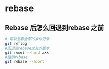 # rebase 



## Rebase 后怎么回退到rebase 之前

```bash
# 可以查看全部的操作记录
git reflog
#回退到rebase之前的版本
git reset --hard xxx 
#撤销rebase
git rebase --abort
```





